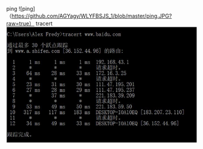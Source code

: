 ping
![ping]（https://github.com/AGYagy/WLYFBSJS_1/blob/master/ping.JPG?raw=true）
tracert
![tracert](https://github.com/AGYagy/WLYFBSJS_1/blob/master/tracert.JPG?raw=true)
